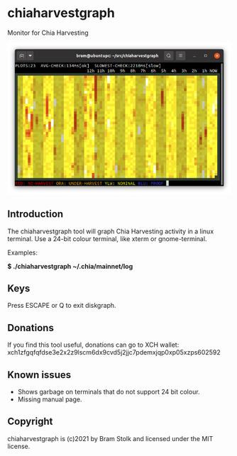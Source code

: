 # chiaharvestgraph
Monitor for Chia Harvesting

![screenshot](images/screenshot0.png "screenshot")


## Introduction

The chiaharvestgraph tool will graph Chia Harvesting activity in a linux terminal. Use a 24-bit colour terminal, like xterm or gnome-terminal.

Examples:

**$ ./chiaharvestgraph ~/.chia/mainnet/log**


## Keys

Press ESCAPE or Q to exit diskgraph.

## Donations

If you find this tool useful, donations can go to XCH wallet:
xch1zfgqfqfdse3e2x2z9lscm6dx9cvd5j2jjc7pdemxjqp0xp05xzps602592

## Known issues

* Shows garbage on terminals that do not support 24 bit colour.
* Missing manual page.

## Copyright

chiaharvestgraph is (c)2021 by Bram Stolk and licensed under the MIT license.

